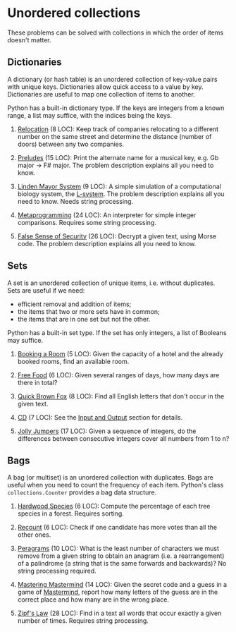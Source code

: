 # Unordered collections

These problems can be solved with collections
in which the order of items doesn't matter.

## Dictionaries

A dictionary (or hash table) is an unordered collection of key-value pairs
with unique keys. Dictionaries allow quick access to a value by key.
Dictionaries are useful to map one collection of items to another.

Python has a built-in dictionary type.
If the keys are integers from a known range, a list may suffice,
with the indices being the keys.

1. [Relocation](https://open.kattis.com/problems/relocation) (8 LOC):
   Keep track of companies relocating to a different number on the same street
   and determine the distance (number of doors) between any two companies.

1. [Preludes](https://open.kattis.com/problems/chopin) (15 LOC):
   Print the alternate name for a musical key, e.g. Gb major -> F# major.
   The problem description explains all you need to know.

1. [Linden Mayor System](https://open.kattis.com/problems/lindenmayorsystem)
   (9 LOC):  A simple simulation of a computational biology system, the
   [L-system](https://en.wikipedia.org/wiki/L-system).
   The problem description explains all you need to know.
   Needs string processing.

1. [Metaprogramming](https://open.kattis.com/problems/metaprogramming)
   (24 LOC):  An interpreter for simple integer comparisons.
   Requires some string processing.

1. [False Sense of Security](https://open.kattis.com/problems/falsesecurity)
   (26 LOC):  Decrypt a given text, using Morse code.
   The problem description explains all you need to know.

## Sets

A set is an unordered collection of unique items, i.e. without duplicates.
Sets are useful if we need:
- efficient removal and addition of items;
- the items that two or more sets have in common;
- the items that are in one set but not the other.

Python has a built-in set type.
If the set has only integers, a list of Booleans may suffice.

1. [Booking a Room](https://open.kattis.com/problems/bookingaroom) (5 LOC):
   Given the capacity of a hotel and the already booked rooms,
   find an available room.

1. [Free Food](https://open.kattis.com/problems/freefood) (6 LOC):
   Given several ranges of days, how many days are there in total?

1. [Quick Brown Fox](https://open.kattis.com/problems/quickbrownfox) (8 LOC):
   Find all English letters that don't occur in the given text.

1. [CD](https://open.kattis.com/problems/cd) (7 LOC):
   See the [Input and Output](input.md) section for details.

1. [Jolly Jumpers](https://open.kattis.com/problems/jollyjumpers) (17 LOC):
   Given a sequence of integers, do the differences between consecutive integers
   cover all numbers from 1 to n?

## Bags

A bag (or multiset) is an unordered collection with duplicates.
Bags are useful when you need to count the frequency of each item.
Python's class `collections.Counter` provides a bag data structure.

1. [Hardwood Species](https://open.kattis.com/problems/hardwoodspecies) (6 LOC):
   Compute the percentage of each tree species in a forest. Requires sorting.

1. [Recount](https://open.kattis.com/problems/recount) (6 LOC):
   Check if one candidate has more votes than all the other ones.

1. [Peragrams](https://open.kattis.com/problems/peragrams) (10 LOC):
   What is the least number of characters we must remove from a given string to
   obtain an anagram (i.e. a rearrangement) of a palindrome (a string that is
       the same forwards and backwards)? No string processing required.

1. [Mastering Mastermind](https://open.kattis.com/problems/mastermind) (14 LOC):
   Given the secret code and a guess in a game of [Mastermind](https://en.wikipedia.org/wiki/Mastermind_(board_game)),
   report how many letters of the guess are in the correct place
   and how many are in the wrong place.

1. [Zipf's Law](https://open.kattis.com/problems/zipfslaw) (28 LOC):
   Find in a text all words that occur exactly a given number of times.
   Requires string processing.
